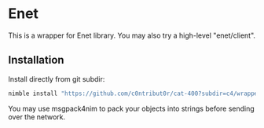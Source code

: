 # Enet

This is a wrapper for Enet library. You may also try a high-level "enet/client".

## Installation

Install directly from git subdir:

```sh
nimble install "https://github.com/c0ntribut0r/cat-400?subdir=c4/wrappers/enet@#head"
```

You may use msgpack4nim to pack your objects into strings before sending over the network.
